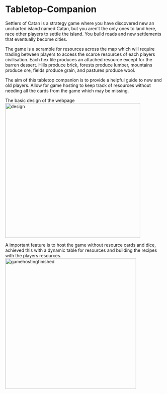 ﻿# Tabletop-Companion
Settlers of Catan is a strategy game where you have discovered new an uncharted island named Catan, but you aren’t the only ones to land here, race other players to settle the island. You build roads and new settlements that eventually become cities.  

The game is a scramble for resources across the map which will require trading between players to access the scarce resources of each players civilisation. Each hex tile produces an attached resource except for the barren dessert. Hills produce brick, forests produce lumber, mountains produce ore, fields produce grain, and pastures produce wool. 

The aim of this tabletop companion is to provide a helpful guide to new and old players. Allow for game hosting to keep track of resources without needing all the cards from the game which may be missing. 

The basic design of the webpage
<img width="429" alt="design" src="https://user-images.githubusercontent.com/77689366/112722947-1f239980-8f04-11eb-9a77-4783b93231c3.PNG">

A important feature is to host the game without resource cards and dice, achieved this with a dynamic table for resources and building the recipes with the players resources.
<img width="416" alt="gamehostingfinished" src="https://user-images.githubusercontent.com/77689366/112722980-45e1d000-8f04-11eb-9ef0-bae29f99521e.PNG">
